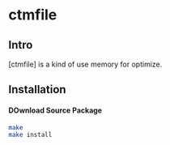 ctmfile
=======

Intro
-----

[ctmfile] is a kind of use memory for optimize.


Installation
------------

#### DOwnload Source Package

```bash
make
make install
```


